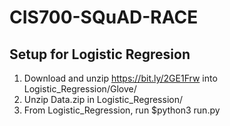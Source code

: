 # CIS700-SQuAD-RACE

## Setup for Logistic Regresion
1. Download and unzip https://bit.ly/2GE1Frw into Logistic_Regression/Glove/
2. Unzip Data.zip in Logistic_Regression/
3. From Logistic_Regression, run $python3 run.py

